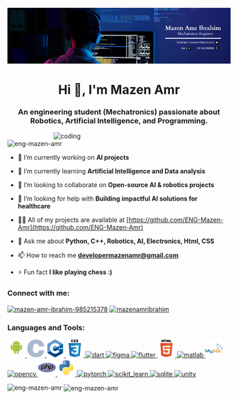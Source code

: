 ![logo](https://github.com/ENG-Mazen-Amr/ENG-Mazen-Amr/blob/main/Mazen%20Amr%20Ibrahim.png)

<h1 align="center">Hi 👋, I'm Mazen Amr</h1>
<h3 align="center">An engineering student (Mechatronics) passionate about Robotics, Artificial Intelligence, and Programming.</h3>
<img align="right" alt="coding" width="400" src="https://i.pinimg.com/originals/77/ca/a3/77caa32884d735d439ade45ba37feaf2.gif">
<p align="left"> <img src="https://komarev.com/ghpvc/?username=eng-mazen-amr&label=Profile%20views&color=0e75b6&style=flat" alt="eng-mazen-amr" /> </p>

- 🔭 I’m currently working on **AI projects**

- 🌱 I’m currently learning **Artificial Intelligence and Data analysis**

- 👯 I’m looking to collaborate on **Open-source AI & robotics projects**

- 🤝 I’m looking for help with **Building impactful AI solutions for healthcare**

- 👨‍💻 All of my projects are available at [https://github.com/ENG-Mazen-Amr](https://github.com/ENG-Mazen-Amr)

- 💬 Ask me about **Python, C++, Robotics, AI, Electronics, Html, CSS**

- 📫 How to reach me **developermazenamr@gmail.com**

- ⚡ Fun fact **I like playing chess :)**

<h3 align="left">Connect with me:</h3>
<p align="left">
<a href="https://linkedin.com/in/mazen-amr-ibrahim-985215378" target="blank"><img align="center" src="https://raw.githubusercontent.com/rahuldkjain/github-profile-readme-generator/master/src/images/icons/Social/linked-in-alt.svg" alt="mazen-amr-ibrahim-985215378" height="30" width="40" /></a>
<a href="https://fb.com/mazenamribrahim" target="blank"><img align="center" src="https://raw.githubusercontent.com/rahuldkjain/github-profile-readme-generator/master/src/images/icons/Social/facebook.svg" alt="mazenamribrahim" height="30" width="40" /></a>
</p>

<h3 align="left">Languages and Tools:</h3>
<p align="left"> <a href="https://developer.android.com" target="_blank" rel="noreferrer"> <img src="https://raw.githubusercontent.com/devicons/devicon/master/icons/android/android-original-wordmark.svg" alt="android" width="40" height="40"/> </a> <a href="https://www.cprogramming.com/" target="_blank" rel="noreferrer"> <img src="https://raw.githubusercontent.com/devicons/devicon/master/icons/c/c-original.svg" alt="c" width="40" height="40"/> </a> <a href="https://www.w3schools.com/cpp/" target="_blank" rel="noreferrer"> <img src="https://raw.githubusercontent.com/devicons/devicon/master/icons/cplusplus/cplusplus-original.svg" alt="cplusplus" width="40" height="40"/> </a> <a href="https://www.w3schools.com/css/" target="_blank" rel="noreferrer"> <img src="https://raw.githubusercontent.com/devicons/devicon/master/icons/css3/css3-original-wordmark.svg" alt="css3" width="40" height="40"/> </a> <a href="https://dart.dev" target="_blank" rel="noreferrer"> <img src="https://www.vectorlogo.zone/logos/dartlang/dartlang-icon.svg" alt="dart" width="40" height="40"/> </a> <a href="https://www.figma.com/" target="_blank" rel="noreferrer"> <img src="https://www.vectorlogo.zone/logos/figma/figma-icon.svg" alt="figma" width="40" height="40"/> </a> <a href="https://flutter.dev" target="_blank" rel="noreferrer"> <img src="https://www.vectorlogo.zone/logos/flutterio/flutterio-icon.svg" alt="flutter" width="40" height="40"/> </a> <a href="https://www.w3.org/html/" target="_blank" rel="noreferrer"> <img src="https://raw.githubusercontent.com/devicons/devicon/master/icons/html5/html5-original-wordmark.svg" alt="html5" width="40" height="40"/> </a> <a href="https://www.mathworks.com/" target="_blank" rel="noreferrer"> <img src="https://upload.wikimedia.org/wikipedia/commons/2/21/Matlab_Logo.png" alt="matlab" width="40" height="40"/> </a> <a href="https://www.mysql.com/" target="_blank" rel="noreferrer"> <img src="https://raw.githubusercontent.com/devicons/devicon/master/icons/mysql/mysql-original-wordmark.svg" alt="mysql" width="40" height="40"/> </a> <a href="https://opencv.org/" target="_blank" rel="noreferrer"> <img src="https://www.vectorlogo.zone/logos/opencv/opencv-icon.svg" alt="opencv" width="40" height="40"/> </a> <a href="https://www.php.net" target="_blank" rel="noreferrer"> <img src="https://raw.githubusercontent.com/devicons/devicon/master/icons/php/php-original.svg" alt="php" width="40" height="40"/> </a> <a href="https://www.python.org" target="_blank" rel="noreferrer"> <img src="https://raw.githubusercontent.com/devicons/devicon/master/icons/python/python-original.svg" alt="python" width="40" height="40"/> </a> <a href="https://pytorch.org/" target="_blank" rel="noreferrer"> <img src="https://www.vectorlogo.zone/logos/pytorch/pytorch-icon.svg" alt="pytorch" width="40" height="40"/> </a> <a href="https://scikit-learn.org/" target="_blank" rel="noreferrer"> <img src="https://upload.wikimedia.org/wikipedia/commons/0/05/Scikit_learn_logo_small.svg" alt="scikit_learn" width="40" height="40"/> </a> <a href="https://www.sqlite.org/" target="_blank" rel="noreferrer"> <img src="https://www.vectorlogo.zone/logos/sqlite/sqlite-icon.svg" alt="sqlite" width="40" height="40"/> </a> <a href="https://unity.com/" target="_blank" rel="noreferrer"> <img src="https://www.vectorlogo.zone/logos/unity3d/unity3d-icon.svg" alt="unity" width="40" height="40"/> </a> </p>

<p><img align="left" src="https://github-readme-stats.vercel.app/api/top-langs?username=eng-mazen-amr&show_icons=true&locale=en&layout=compact" alt="eng-mazen-amr" /></p>

<p>&nbsp;<img align="center" src="https://github-readme-stats.vercel.app/api?username=eng-mazen-amr&show_icons=true&locale=en" alt="eng-mazen-amr" /></p>
